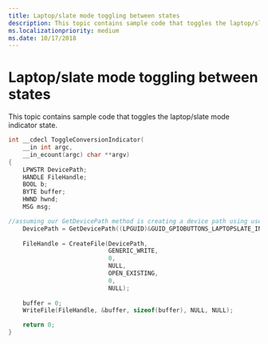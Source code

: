 ```yaml
---
title: Laptop/slate mode toggling between states
description: This topic contains sample code that toggles the laptop/slate mode indicator state.
ms.localizationpriority: medium
ms.date: 10/17/2018
---
```


# Laptop/slate mode toggling between states


This topic contains sample code that toggles the laptop/slate mode indicator state.

```cpp
int __cdecl ToggleConversionIndicator(
    __in int argc,
    __in_ecount(argc) char **argv)
{
    LPWSTR DevicePath;
    HANDLE FileHandle;
    BOOL b;
    BYTE buffer;
    HWND hwnd;
    MSG msg;

//assuming our GetDevicePath method is creating a device path using use SetupDi API
    DevicePath = GetDevicePath((LPGUID)&GUID_GPIOBUTTONS_LAPTOPSLATE_INTERFACE);
   
    FileHandle = CreateFile(DevicePath,
                            GENERIC_WRITE,
                            0,
                            NULL,
                            OPEN_EXISTING,
                            0,
                            NULL);
   
    buffer = 0;
    WriteFile(FileHandle, &buffer, sizeof(buffer), NULL, NULL);

    return 0;
}
```

 

 




